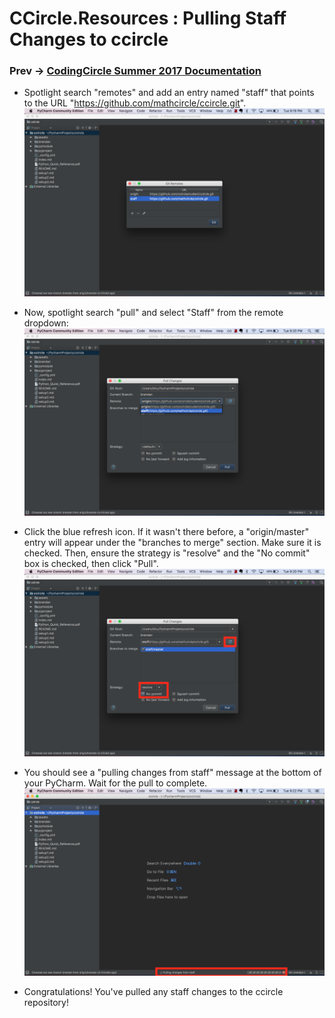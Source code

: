 # CCircle.Resources : Pulling Staff Changes to ccircle
### Prev -> [CodingCircle Summer 2017 Documentation](index)

* Spotlight search "remotes" and add an entry named "staff" that points to the URL "https://github.com/mathcircle/ccircle.git".
    ![pull1](assets/image/pull1.png)

* Now, spotlight search "pull" and select "Staff" from the remote dropdown:
    ![pull2](assets/image/pull2.png)

* Click the blue refresh icon.
    If it wasn't there before, a "origin/master" entry will appear under the "branches to merge" section.
    Make sure it is checked.
    Then, ensure the strategy is "resolve" and the "No commit" box is checked, then click "Pull".
    ![pull3](assets/image/pull3.png)

* You should see a "pulling changes from staff" message at the bottom of your PyCharm. Wait for the pull to complete.
    ![pull4](assets/image/pull4.png)

* Congratulations! You've pulled any staff changes to the ccircle repository!
